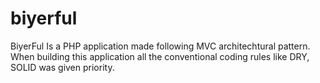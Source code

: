 # biyerful
BiyerFul Is a PHP application made following MVC architechtural pattern. When building this application all the conventional coding rules like DRY, SOLID was given priority.
